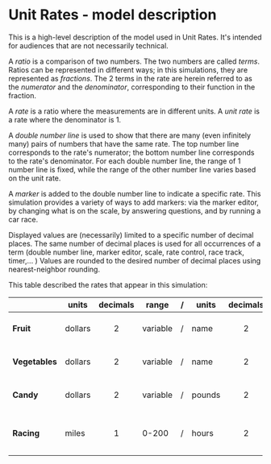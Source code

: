 # Unit Rates - model description

This is a high-level description of the model used in Unit Rates. It's intended for audiences
that are not necessarily technical.

A *ratio* is a comparison of two numbers. The two numbers are called *terms*. Ratios can be represented in different 
ways; in this simulations, they are represented as *fractions*.  The 2 terms in the rate are herein referred to as 
the *numerator* and the *denominator*, corresponding to their function in the fraction. 

A *rate* is a ratio where the measurements are in different units. A *unit rate* is a rate where the denominator is 1.

A *double number line* is used to show that there are many (even infinitely many) pairs of numbers that have
the same rate.  The top number line corresponds to the rate's numerator; the bottom number line corresponds to
the rate's denominator. For each double number line, the range of 1 number line is fixed, while the range of the other 
number line varies based on the unit rate.  

A *marker* is added to the double number line to indicate a specific rate. This simulation provides a variety of ways 
to add markers: via the marker editor, by changing what is on the scale, by answering questions, and by running 
a car race.
 
Displayed values are (necessarily) limited to a specific number of decimal places. The same number of decimal places
is used for all occurrences of a term (double number line, marker editor, scale, rate control, race track, timer,... )
Values are rounded to the desired number of decimal places using nearest-neighbor rounding.  

This table described the rates that appear in this simulation:

|                | units    | decimals | range    | /   | units  | decimals | range    | example                  |
| -------------- | -------- |:--------:| -------- | --- | ------ |:--------:| -------- | ------------------------ |
| **Fruit**      | dollars  | 2        | variable | /   | name   | 2        | 0-16     | $5.00 / 2.75 Apples      |
| **Vegetables** | dollars  | 2        | variable | /   | name   | 2        | 0-16     | $3.25 / 10.25 Carrots    |
| **Candy**      | dollars  | 2        | variable | /   | pounds | 2        | 0-1.6    | $1.25 / 1.35 pound       |
| **Racing**     | miles    | 1        | 0-200    | /   | hours  | 2        | variable | 105.5 miles / 4.25 hours |

